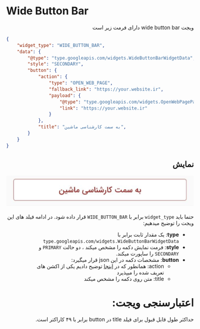 # Wide Button Bar
<div dir="rtl"> 
ویجت wide button bar دارای فرمت زیر است
</div>

```json
{
    "widget_type": "WIDE_BUTTON_BAR",
    "data": {
        "@type": "type.googleapis.com/widgets.WideButtonBarWidgetData",
        "style": "SECONDARY",
        "button": {
            "action": {
                "type": "OPEN_WEB_PAGE",
                "fallback_link": "https://your.website.ir",
                "payload": {
                    "@type": "type.googleapis.com/widgets.OpenWebPagePayload",
                    "link": "https://your.website.ir"
                }
            },
            "title": "به سمت کارشناسی ماشین",
        }
    }
}
```

<div dir="rtl">

##  نمایش
![ScreenShot](doc-images/wide_button_bar.png)

حتما باید `widget_type` برابر با `WIDE_BUTTON_BAR` قرار داده شود.
در ادامه فیلد های این ویجت را توضیح میدهیم:
- **type**: یک مقدار ثابت برابر با `type.googleapis.com/widgets.WideButtonBarWidgetData`
- **style**: فرمت نمایش دکمه را مشخص میکند ، دو حالت `PRIMARY` و `SECONDARY` را ساپورت میکند.
- **button**: مشخصات دکمه در این json قرار میگیرد:
  - action: همانطور که در [اینجا](actions/index.md) توضیح دادیم یکی از اکشن های تعریف شده را میپذیرد
  - title: متن روی دکمه را مشخص میکند

# اعتبارسنجی ویجت:
حداکثر طول قابل قبول برای فیلد title در button برابر با ۴۹ کاراکتر است.
</div>